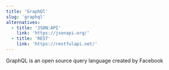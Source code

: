 ```yaml
---
title: 'GraphQl'
slug: 'graphql'
alternatives:
  - title: 'JSON:API'
    link: 'https://jsonapi.org/'
  - title: 'REST'
    link: 'https://restfulapi.net/'
---
```


GraphQL is an open source query language created by Facebook
